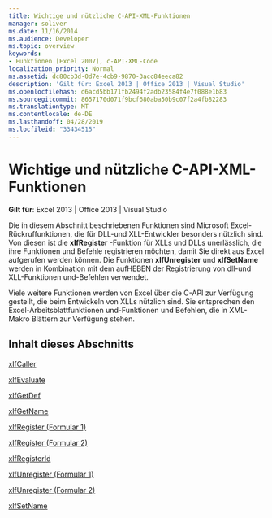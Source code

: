 ```yaml
---
title: Wichtige und nützliche C-API-XML-Funktionen
manager: soliver
ms.date: 11/16/2014
ms.audience: Developer
ms.topic: overview
keywords:
- Funktionen [Excel 2007], c-API-XML-Code
localization_priority: Normal
ms.assetid: dc80cb3d-0d7e-4cb9-9870-3acc84eeca82
description: 'Gilt für: Excel 2013 | Office 2013 | Visual Studio'
ms.openlocfilehash: d6acd5bb171fb2494f2adb23584f4e7f088e1b83
ms.sourcegitcommit: 8657170d071f9bcf680aba50b9c07f2a4fb82283
ms.translationtype: MT
ms.contentlocale: de-DE
ms.lasthandoff: 04/28/2019
ms.locfileid: "33434515"
---
```

# <a name="essential-and-useful-c-api-xlm-functions"></a>Wichtige und nützliche C-API-XML-Funktionen

 **Gilt für**: Excel 2013 | Office 2013 | Visual Studio 
  
Die in diesem Abschnitt beschriebenen Funktionen sind Microsoft Excel-Rückruffunktionen, die für DLL-und XLL-Entwickler besonders nützlich sind. Von diesen ist die **xlfRegister** -Funktion für XLLs und DLLs unerlässlich, die ihre Funktionen und Befehle registrieren möchten, damit Sie direkt aus Excel aufgerufen werden können. Die Funktionen **xlfUnregister** und **xlfSetName** werden in Kombination mit dem aufHEBEN der Registrierung von dll-und XLL-Funktionen und-Befehlen verwendet. 
  
Viele weitere Funktionen werden von Excel über die C-API zur Verfügung gestellt, die beim Entwickeln von XLLs nützlich sind. Sie entsprechen den Excel-Arbeitsblattfunktionen und-Funktionen und Befehlen, die in XML-Makro Blättern zur Verfügung stehen.
  
## <a name="in-this-section"></a>Inhalt dieses Abschnitts

[xlfCaller](xlfcaller.md)
  
[xlfEvaluate](xlfevaluate.md)
  
[xlfGetDef](xlfgetdef.md)
  
[xlfGetName](xlfgetname.md)
  
[xlfRegister (Formular 1)](xlfregister-form-1.md)
  
[xlfRegister (Formular 2)](xlfregister-form-2.md)
  
[xlfRegisterId](xlfregisterid.md)
  
[xlfUnregister (Formular 1)](xlfunregister-form-1.md)
  
[xlfUnregister (Formular 2)](xlfunregister-form-2.md)
  
[xlfSetName](xlfsetname.md)
  

